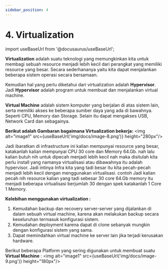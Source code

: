```yaml
---
sidebar_position: 4
---
```


# 4. Virtualization  

import useBaseUrl from '@docusaurus/useBaseUrl';

**Virtualization** adalah suatu teknologi yang memungkinkan kita untuk membagi sebuah resource menjadi lebih kecil dari perangkat yang memiliki resource yang besar. 
Secara sederhananya yaitu kita dapat menjalankan beberapa sistem operasi secara bersamaan.

Kemudian hal yang perlu diketahui dari virtualization adalah **Hypervisor**. 
Jadi **Hypervisor** adalah program untuk membuat dan menjalankan virtual machine.

**Virtual Machine** adalah sistem komputer yang berjalan di atas sistem lain, serta memiliki akses ke beberapa sumber daya yang ada di bawahnya. Seperti CPU, Memory dan Storage. Selain itu dapat mengakses USB, Network Card dan sebagainya.

**Berikut adalah Gambaran bagaimana Virtualization bekerja:**
<img alt="image1" src={useBaseUrl('img/docs/image-8.png')} height="280px"/>

Jadi ibaratkan di infrastructure ini kalian mempunyai resource yang besar, katakanlah kalian mempunyai CPU 30 core dan Memory 64.Gb. nah lalu kalian butuh nih untuk dipecah menjadi lebih kecil nah maka disitulah kita perlu install yang namanya virtualisasi atau dibawahnya itu adalah hypervisor. Jadi intinya Infra kita yang tadi besar itu kita pecah-pecah menjadi lebih kecil dengan menggunakan virtualisasi. contoh Jadi kalian pecah nih resource kalian yang tadi sebesar 30 core 64.Gb memory itu menjadi beberapa virtualisasi berjumlah 30 dengan spek katakanlah 1 Core 1 Memory.   

**Kelebihan menggunakan virtualization :**
1. Kemudahan backup dan recovery server-server yang dijalankan di dalam sebuah virtual machine, karena akan melakukan backup secara keseluruhan termasuk konfigurasi sistem.
2. Kemudahan deployment karena dapat di clone sebanyak mungkin dengan konfigurasi sistem yang sama.
3. Dapat memindahkan virtual machine ke server lain jika terjadi kerusakan hardware.

Berikut beberapa Platform yang sering digunakan untuk membuat suatu **Virtual Machine** :
  <img alt="image1" src={useBaseUrl('img/docs/image-9.png')} height="180px"/>
